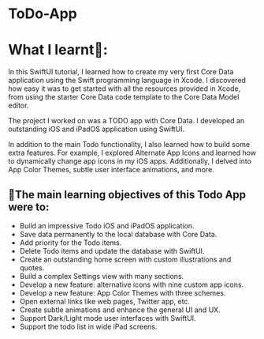 # ToDo-App

# What I learnt📝:

In this SwiftUI tutorial, I learned how to create my very first Core Data application using the Swift programming language in Xcode. I discovered how easy it was to get started with all the resources provided in Xcode, from using the starter Core Data code template to the Core Data Model editor.

The project I worked on was a TODO app with Core Data. I developed an outstanding iOS and iPadOS application using SwiftUI.

In addition to the main Todo functionality, I also learned how to build some extra features. For example, I explored Alternate App Icons and learned how to dynamically change app icons in my iOS apps. Additionally, I delved into App Color Themes, subtle user interface animations, and more.

## 📓The main learning objectives of this Todo App were to: 

- Build an impressive Todo iOS and iPadOS application.
- Save data permanently to the local database with Core Data.
- Add priority for the Todo items.
- Delete Todo items and update the database with SwiftUI.
- Create an outstanding home screen with custom illustrations and quotes.
- Build a complex Settings view with many sections.
- Develop a new feature: alternative icons with nine custom app icons.
- Develop a new feature: App Color Themes with three schemes.
- Open external links like web pages, Twitter app, etc.
- Create subtle animations and enhance the general UI and UX.
- Support Dark/Light mode user interfaces with SwiftUI.
- Support the todo list in wide iPad screens.
